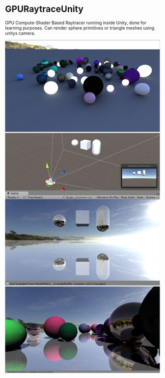# GPURaytraceUnity

GPU Compute-Shader Based Raytracer running inside Unity, done for learning purposes.
Can render sphere primitives or triangle meshes using unitys camera.

![Emitting sphere rendering](Assets/Screenshots/5.JPG)
![trianglemesh rendering](Assets/Screenshots/3.JPG)
![sphere rendering](Assets/Screenshots/4.JPG)

